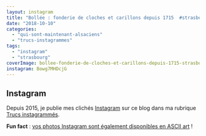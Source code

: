 ```yaml
---
layout: instagram
title: "Bollée : fonderie de cloches et carillons depuis 1715  #strasbourg"
date: "2018-10-10"
categories: 
  - "qui-sont-maintenant-alsaciens"
  - "trucs-instagrammes"
tags: 
  - "instagram"
  - "strasbourg"
coverImage: bollee-fonderie-de-cloches-et-carillons-depuis-1715-strasbourg.jpg
instagram: Bowg7MHDcjG
---
```


## Instagram

Depuis 2015, je publie mes clichés [Instagram](https://www.instagram.com/zemoko/) sur ce blog dans ma rubrique [Trucs instagrammés](https://www.6x8.org/category/trucs-pris-en-photos/trucs-instagrammes/).

**Fun fact** : [vos photos Instagram sont également disponibles en ASCII art](https://www.6x8.org/2016/01/le-saviez-tu-instagram-en-ascii-art/) !
